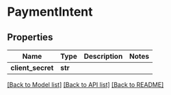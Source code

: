 # PaymentIntent

## Properties
Name | Type | Description | Notes
------------ | ------------- | ------------- | -------------
**client_secret** | **str** |  | 

[[Back to Model list]](../README.md#documentation-for-models) [[Back to API list]](../README.md#documentation-for-api-endpoints) [[Back to README]](../README.md)


